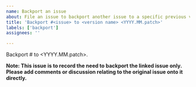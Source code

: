 ```yaml
---
name: Backport an issue
about: File an issue to backport another issue to a specific previous version.
title: 'Backport #<issue> to <version name> <YYYY.MM.patch>'
labels: ['backport']
assignees: ''

---
```

<!--

Please set the issue number in the title and the description. <version name> should be the full name of the version (e.g. "Spotted Wakerobin" or "Prairie Trillium"), and <YYYY.MM.patch> should be the calendar version of the release with the name, followed by the patch version we are targeting this issue for (e.g. 2022.07.2 or 2022.02.4).

Please also add this issue to the milestone titled "Patch <YYYY.MM.patch>". If one is not created for that patch, please tag @MariaSemple or @mikebessuille.

-->

Backport #<issue> to <version name> <YYYY.MM.patch>.

**Note: This issue is to record the need to backport the linked issue only. Please add comments or discussion relating to the original issue onto it directly.**
